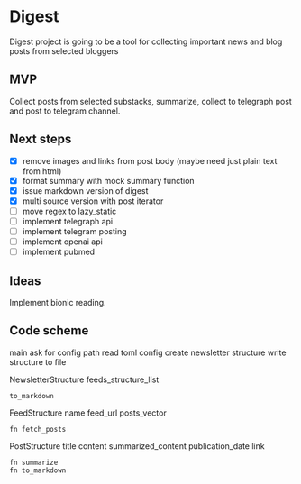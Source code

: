 # Digest

Digest project is going to be a tool for collecting important news and blog posts from selected bloggers

## MVP

Collect posts from selected substacks, summarize, collect to telegraph post and post to telegram channel.

## Next steps

- [x] remove images and links from post body (maybe need just plain text from html)
- [x] format summary with mock summary function
- [x] issue markdown version of digest
- [x] multi source version with post iterator
- [ ] move regex to lazy_static
- [ ] implement telegraph api
- [ ] implement telegram posting
- [ ] implement openai api
- [ ] implement pubmed

## Ideas

Implement bionic reading. 


## Code scheme

main
    ask for config path
    read toml config
    create newsletter structure
    write structure to file


NewsletterStructure
    feeds_structure_list

    to_markdown

FeedStructure
    name
    feed_url
    posts_vector

    fn fetch_posts

PostStructure
    title
    content
    summarized_content
    publication_date
    link

    fn summarize
    fn to_markdown
